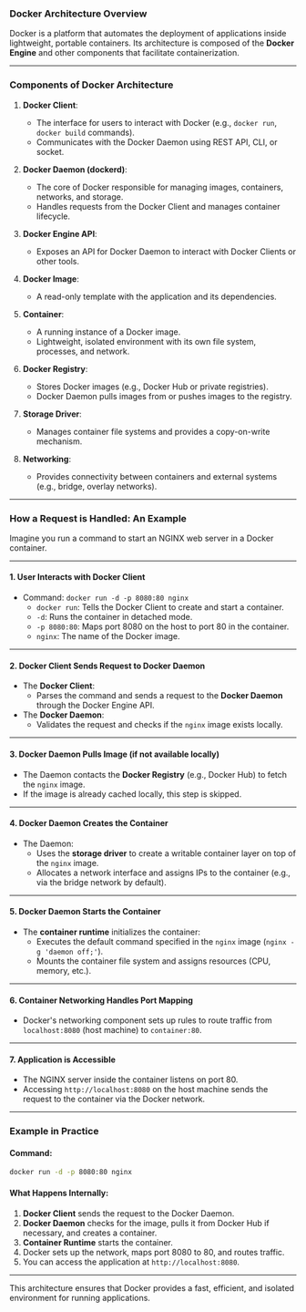### Docker Architecture Overview

Docker is a platform that automates the deployment of applications inside lightweight, portable containers. Its architecture is composed of the **Docker Engine** and other components that facilitate containerization.

---

### **Components of Docker Architecture**

1. **Docker Client**:
   - The interface for users to interact with Docker (e.g., `docker run`, `docker build` commands).
   - Communicates with the Docker Daemon using REST API, CLI, or socket.

2. **Docker Daemon (dockerd)**:
   - The core of Docker responsible for managing images, containers, networks, and storage.
   - Handles requests from the Docker Client and manages container lifecycle.

3. **Docker Engine API**:
   - Exposes an API for Docker Daemon to interact with Docker Clients or other tools.

4. **Docker Image**:
   - A read-only template with the application and its dependencies.

5. **Container**:
   - A running instance of a Docker image.
   - Lightweight, isolated environment with its own file system, processes, and network.

6. **Docker Registry**:
   - Stores Docker images (e.g., Docker Hub or private registries).
   - Docker Daemon pulls images from or pushes images to the registry.

7. **Storage Driver**:
   - Manages container file systems and provides a copy-on-write mechanism.

8. **Networking**:
   - Provides connectivity between containers and external systems (e.g., bridge, overlay networks).

---

### **How a Request is Handled: An Example**

Imagine you run a command to start an NGINX web server in a Docker container.

---

#### **1. User Interacts with Docker Client**
- Command: `docker run -d -p 8080:80 nginx`
  - `docker run`: Tells the Docker Client to create and start a container.
  - `-d`: Runs the container in detached mode.
  - `-p 8080:80`: Maps port 8080 on the host to port 80 in the container.
  - `nginx`: The name of the Docker image.

---

#### **2. Docker Client Sends Request to Docker Daemon**
- The **Docker Client**:
  - Parses the command and sends a request to the **Docker Daemon** through the Docker Engine API.
- The **Docker Daemon**:
  - Validates the request and checks if the `nginx` image exists locally.

---

#### **3. Docker Daemon Pulls Image (if not available locally)**
- The Daemon contacts the **Docker Registry** (e.g., Docker Hub) to fetch the `nginx` image.
- If the image is already cached locally, this step is skipped.

---

#### **4. Docker Daemon Creates the Container**
- The Daemon:
  - Uses the **storage driver** to create a writable container layer on top of the `nginx` image.
  - Allocates a network interface and assigns IPs to the container (e.g., via the bridge network by default).

---

#### **5. Docker Daemon Starts the Container**
- The **container runtime** initializes the container:
  - Executes the default command specified in the `nginx` image (`nginx -g 'daemon off;'`).
  - Mounts the container file system and assigns resources (CPU, memory, etc.).

---

#### **6. Container Networking Handles Port Mapping**
- Docker's networking component sets up rules to route traffic from `localhost:8080` (host machine) to `container:80`.

---

#### **7. Application is Accessible**
- The NGINX server inside the container listens on port 80.
- Accessing `http://localhost:8080` on the host machine sends the request to the container via the Docker network.

---

### **Example in Practice**

#### **Command**:
```bash
docker run -d -p 8080:80 nginx
```

#### **What Happens Internally**:
1. **Docker Client** sends the request to the Docker Daemon.
2. **Docker Daemon** checks for the image, pulls it from Docker Hub if necessary, and creates a container.
3. **Container Runtime** starts the container.
4. Docker sets up the network, maps port 8080 to 80, and routes traffic.
5. You can access the application at `http://localhost:8080`.

---

This architecture ensures that Docker provides a fast, efficient, and isolated environment for running applications.
